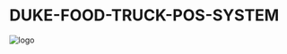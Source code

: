 # DUKE-FOOD-TRUCK-POS-SYSTEM

![logo](https://github.com/user-attachments/assets/1122a16f-5372-4e65-8caa-bf49a70297e4)
